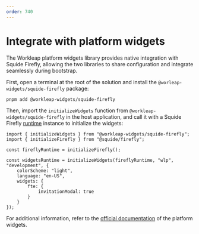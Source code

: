 ```yaml
---
order: 740
---
```


# Integrate with platform widgets

The Workleap platform widgets library provides native integration with Squide Firefly, allowing the two libraries to share configuration and integrate seamlessly during bootstrap.

First, open a terminal at the root of the solution and install the `@worleap-widgets/squide-firefly` package:

```bash
pnpm add @workleap-widgets/squide-firefly
```

Then, import the `initializeWidgets` function from `@workleap-widgets/squide-firefly` in the host application, and call it with a Squide Firefly [runtime](../reference/runtime/runtime-class.md) instance to initialize the widgets:

```tsx host/src/index.tsx
import { initializeWidgets } from "@workleap-widgets/squide-firefly";
import { initializeFirefly } from "@squide/firefly";

const fireflyRuntime = initializeFirefly();

const widgetsRuntime = initializeWidgets(fireflyRuntime, "wlp", "development", {
    colorScheme: "light",
    language: "en-US",
    widgets: {
        fte: {
            invitationModal: true
        }
    }
});
```

For additional information, refer to the [official documentation](https://dev.azure.com/workleap/WorkleapPlatform/_git/workleap-platform-widgets?path=/README.md&_a=preview) of the platform widgets.
